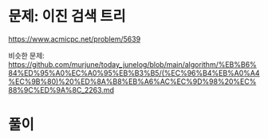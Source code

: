 # 문제: 이진 검색 트리
https://www.acmicpc.net/problem/5639  

비슷한 문제:  
https://github.com/murjune/today_junelog/blob/main/algorithm/%EB%B6%84%ED%95%A0%EC%A0%95%EB%B3%B5/(%EC%96%B4%EB%A0%A4%EC%9B%80)%20%ED%8A%B8%EB%A6%AC%EC%9D%98%20%EC%88%9C%ED%9A%8C_2263.md

# 풀이
``` python

```
